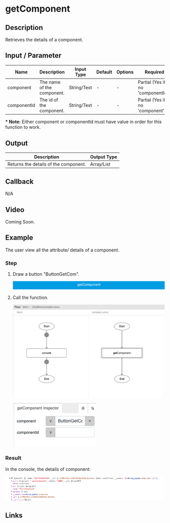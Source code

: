 # getComponent

## Description

Retrieves the details of a component.

## Input / Parameter

| Name | Description | Input Type | Default | Options | Required |
| ------ | ------ | ------ | ------ | ------ | ------ |
| component | The name of the component. | String/Text | - | - | Partial (Yes if no 'componentId'.) |
| componentId | The id of the component. | String/Text | - | - | Partial (Yes if no 'component'.) |

__\* Note:__ Either component or componentId must have value in order for this function to work.

## Output

| Description | Output Type |
| ------ | ------ |
| Returns the details of the component. | Array/List |

## Callback

N/A

## Video

Coming Soon.

<!-- Format: [![Video]({image-path}?raw=true)]({url-link}) -->

## Example

The user view all the attribute/ details of a component.

### Step

1. Draw a button "ButtonGetCom".

    ![](../../../../document/function/App/getComponent/getComponent-step-1.png?raw=true)
    
3. Call the function.

    ![](./getComponent-step-2.png?raw=true)

    ![](./getComponent-step-3.png?raw=true)

### Result

In the console, the details of component:

![](./getComponent-result-1.png?raw=true)


## Links
